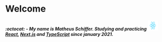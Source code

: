 # Welcome

##### :octocat: - My name is Matheus Schiffer. Studying and practicing <img src="React.svg" width="32px" height="32px" margin-top="12px"></img>[React](https://www.reactjs.org), [Next.js](https://nextjs.org/) and [TypeScript](https://www.typescriptlang.org/) since january 2021.
